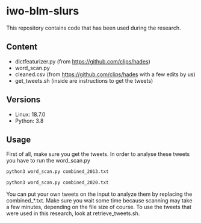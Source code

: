 # iwo-blm-slurs
This repository contains code that has been used during the research.

## Content
- dictfeaturizer.py (from https://github.com/clips/hades)
- word_scan.py
- cleaned.csv (from https://github.com/clips/hades with a few edits by us)
- get_tweets.sh (inside are instructions to get the tweets)

## Versions
- Linux: 18.7.0
- Python: 3.8

## Usage
First of all, make sure you get the tweets.
In order to analyse these tweets you have to run the word_scan.py
```bash
python3 word_scan.py combined_2013.txt
```
```bash
python3 word_scan.py combined_2020.txt
```
You can put your own tweets on the input to analyze them by replacing the combined_*.txt. Make sure you wait some time because scanning may take a few minutes, depending on the file size of course. To use the tweets that were used in this research, look at retrieve_tweets.sh.
